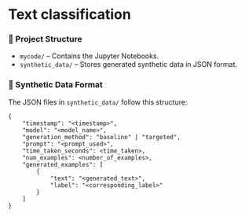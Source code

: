 # Text classification

### 📂 Project Structure

- `mycode/` – Contains the Jupyter Notebooks.
- `synthetic_data/` – Stores generated synthetic data in JSON format.

### 📄 Synthetic Data Format

The JSON files in `synthetic_data/` follow this structure:

```
{
    "timestamp": "<timestamp>",
    "model": "<model_name>",
    "generation_method": "baseline" | "targeted",
    "prompt": "<prompt_used>",
    "time_taken_seconds": <time_taken>,
    "num_examples": <number_of_examples>,
    "generated_examples": [
        {
            "text": "<generated_text>",
            "label": "<corresponding_label>"
        }
    ]
}

```
